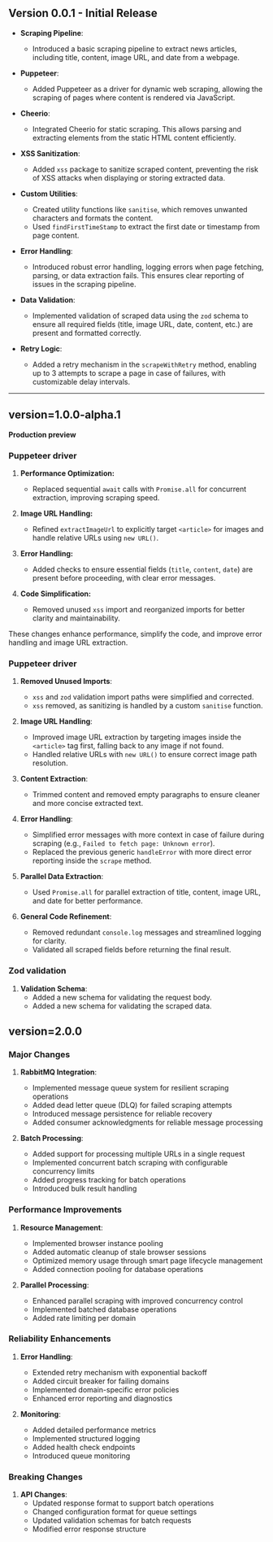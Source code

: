 ## **Version 0.0.1 - Initial Release**

- **Scraping Pipeline**:
  - Introduced a basic scraping pipeline to extract news articles, including title, content, image URL, and date from a webpage.
- **Puppeteer**:

  - Added Puppeteer as a driver for dynamic web scraping, allowing the scraping of pages where content is rendered via JavaScript.

- **Cheerio**:
  - Integrated Cheerio for static scraping. This allows parsing and extracting elements from the static HTML content efficiently.
- **XSS Sanitization**:
  - Added `xss` package to sanitize scraped content, preventing the risk of XSS attacks when displaying or storing extracted data.
- **Custom Utilities**:
  - Created utility functions like `sanitise`, which removes unwanted characters and formats the content.
  - Used `findFirstTimeStamp` to extract the first date or timestamp from page content.
- **Error Handling**:

  - Introduced robust error handling, logging errors when page fetching, parsing, or data extraction fails. This ensures clear reporting of issues in the scraping pipeline.

- **Data Validation**:

  - Implemented validation of scraped data using the `zod` schema to ensure all required fields (title, image URL, date, content, etc.) are present and formatted correctly.

- **Retry Logic**:
  - Added a retry mechanism in the `scrapeWithRetry` method, enabling up to 3 attempts to scrape a page in case of failures, with customizable delay intervals.

---

## version=1.0.0-alpha.1

**Production preview**

### Puppeteer driver

1. **Performance Optimization:**

   - Replaced sequential `await` calls with `Promise.all` for concurrent extraction, improving scraping speed.

2. **Image URL Handling:**

   - Refined `extractImageUrl` to explicitly target `<article>` for images and handle relative URLs using `new URL()`.

3. **Error Handling:**

   - Added checks to ensure essential fields (`title`, `content`, `date`) are present before proceeding, with clear error messages.

4. **Code Simplification:**
   - Removed unused `xss` import and reorganized imports for better clarity and maintainability.

These changes enhance performance, simplify the code, and improve error handling and image URL extraction.

### Puppeteer driver

1. **Removed Unused Imports**:

   - `xss` and `zod` validation import paths were simplified and corrected.
   - `xss` removed, as sanitizing is handled by a custom `sanitise` function.

2. **Image URL Handling**:

   - Improved image URL extraction by targeting images inside the `<article>` tag first, falling back to any image if not found.
   - Handled relative URLs with `new URL()` to ensure correct image path resolution.

3. **Content Extraction**:

   - Trimmed content and removed empty paragraphs to ensure cleaner and more concise extracted text.

4. **Error Handling**:

   - Simplified error messages with more context in case of failure during scraping (e.g., `Failed to fetch page: Unknown error`).
   - Replaced the previous generic `handleError` with more direct error reporting inside the `scrape` method.

5. **Parallel Data Extraction**:

   - Used `Promise.all` for parallel extraction of title, content, image URL, and date for better performance.

6. **General Code Refinement**:
   - Removed redundant `console.log` messages and streamlined logging for clarity.
   - Validated all scraped fields before returning the final result.

### Zod validation

1. **Validation Schema**:
   - Added a new schema for validating the request body.
   - Added a new schema for validating the scraped data.

## version=2.0.0

### Major Changes

1. **RabbitMQ Integration**:

   - Implemented message queue system for resilient scraping operations
   - Added dead letter queue (DLQ) for failed scraping attempts
   - Introduced message persistence for reliable recovery
   - Added consumer acknowledgments for reliable message processing

2. **Batch Processing**:
   - Added support for processing multiple URLs in a single request
   - Implemented concurrent batch scraping with configurable concurrency limits
   - Added progress tracking for batch operations
   - Introduced bulk result handling

### Performance Improvements

1. **Resource Management**:

   - Implemented browser instance pooling
   - Added automatic cleanup of stale browser sessions
   - Optimized memory usage through smart page lifecycle management
   - Added connection pooling for database operations

2. **Parallel Processing**:
   - Enhanced parallel scraping with improved concurrency control
   - Implemented batched database operations
   - Added rate limiting per domain

### Reliability Enhancements

1. **Error Handling**:

   - Extended retry mechanism with exponential backoff
   - Added circuit breaker for failing domains
   - Implemented domain-specific error policies
   - Enhanced error reporting and diagnostics

2. **Monitoring**:
   - Added detailed performance metrics
   - Implemented structured logging
   - Added health check endpoints
   - Introduced queue monitoring

### Breaking Changes

1. **API Changes**:
   - Updated response format to support batch operations
   - Changed configuration format for queue settings
   - Updated validation schemas for batch requests
   - Modified error response structure
